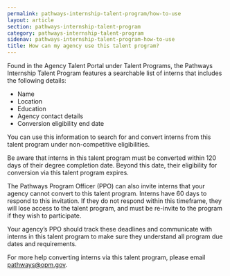 ```yaml
---
permalink: pathways-internship-talent-program/how-to-use
layout: article
section: pathways-internship-talent-program
category: pathways-internship-talent-program
sidenav: pathways-internship-talent-program-how-to-use
title: How can my agency use this talent program?
---
```


Found in the Agency Talent Portal under Talent Programs, the Pathways Internship Talent Program features a searchable list of interns that includes the following details: 
* Name 
* Location 
* Education 
* Agency contact details 
* Conversion eligibility end date 

You can use this information to search for and convert interns from this talent program under non-competitive eligibilities.

Be aware that interns in this talent program must be converted within 120 days of their degree completion date. Beyond this date, their eligibility for conversion via this talent program expires.

The Pathways Program Officer (PPO) can also invite interns that your agency cannot convert to this talent program. Interns have 60 days to respond to this invitation. If they do not respond within this timeframe, they will lose access to the talent program, and must be re-invite to the program if they wish to participate.

Your agency’s PPO should track these deadlines and communicate with interns in this talent program to make sure they understand all program due dates and requirements.

For more help converting interns via this talent program, please email pathways@opm.gov.
